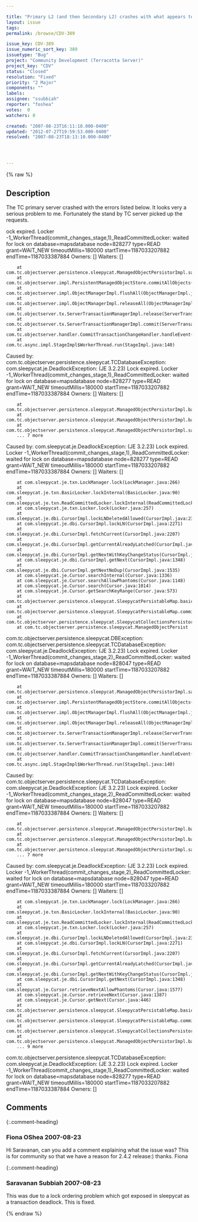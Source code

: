 ```yaml
---

title: "Primary L2 (and then Secondary L2) crashes with what appears to be a BDB Deadlock Exception"
layout: issue
tags: 
permalink: /browse/CDV-389

issue_key: CDV-389
issue_numeric_sort_key: 389
issuetype: "Bug"
project: "Community Development (Terracotta Server)"
project_key: "CDV"
status: "Closed"
resolution: "Fixed"
priority: "2 Major"
components: ""
labels: 
assignee: "ssubbiah"
reporter: "foshea"
votes:  0
watchers: 0

created: "2007-08-23T16:11:18.000-0400"
updated: "2012-07-27T19:59:53.000-0400"
resolved: "2007-08-23T18:13:10.000-0400"




---
```


{% raw %}

## Description

<div markdown="1" class="description">

The TC primary server crashed with the errors listed below. It looks very a serious problem to me. Fortunately the stand by TC server picked up the requests.

ock expired. Locker -1\_WorkerThread(commit\_changes\_stage,1)\_ReadCommittedLocker: waited for lock on database=mapsdatabase node=828277 type=READ grant=WAIT\_NEW timeoutMillis=180000 startTime=1187033207882 endTime=1187033387884 
Owners: [<LockInfo locker="182254\_WorkerThread(commit\_changes\_stage,2)\_Txn" type="WRITE"/>] 
Waiters: [] 

        at com.tc.objectserver.persistence.sleepycat.ManagedObjectPersistorImpl.saveAllObjects(ManagedObjectPersistorImpl.java:296) 
        at com.tc.objectserver.impl.PersistentManagedObjectStore.commitAllObjects(PersistentManagedObjectStore.java:81) 
        at com.tc.objectserver.impl.ObjectManagerImpl.flushAll(ObjectManagerImpl.java:660) 
        at com.tc.objectserver.impl.ObjectManagerImpl.releaseAll(ObjectManagerImpl.java:526) 
        at com.tc.objectserver.tx.ServerTransactionManagerImpl.release(ServerTransactionManagerImpl.java:262) 
        at com.tc.objectserver.tx.ServerTransactionManagerImpl.commit(ServerTransactionManagerImpl.java:253) 
        at com.tc.objectserver.handler.CommitTransactionChangeHandler.handleEvent(CommitTransactionChangeHandler.java:30) 
        at com.tc.async.impl.StageImpl$WorkerThread.run(StageImpl.java:140) 
Caused by: com.tc.objectserver.persistence.sleepycat.TCDatabaseException: com.sleepycat.je.DeadlockException: (JE 3.2.23) Lock expired. Locker -1\_WorkerThread(commit\_changes\_stage,1)\_ReadCommittedLocker: waited for lock on database=mapsdatabase node=828277 type=READ grant=WAIT\_NEW timeoutMillis=180000 startTime=1187033207882 endTime=1187033387884 
Owners: [<LockInfo locker="182254\_WorkerThread(commit\_changes\_stage,2)\_Txn" type="WRITE"/>] 
Waiters: [] 

        at com.tc.objectserver.persistence.sleepycat.ManagedObjectPersistorImpl.basicSaveCollection(ManagedObjectPersistorImpl.java:271)
        at com.tc.objectserver.persistence.sleepycat.ManagedObjectPersistorImpl.basicSaveObject(ManagedObjectPersistorImpl.java:249) 
        at com.tc.objectserver.persistence.sleepycat.ManagedObjectPersistorImpl.saveAllObjects(ManagedObjectPersistorImpl.java:284) 
        ... 7 more 
Caused by: com.sleepycat.je.DeadlockException: (JE 3.2.23) Lock expired. Locker -1\_WorkerThread(commit\_changes\_stage,1)\_ReadCommittedLocker: waited for lock on database=mapsdatabase node=828277 type=READ grant=WAIT\_NEW timeoutMillis=180000 startTime=1187033207882 endTime=1187033387884 
Owners: [<LockInfo locker="182254\_WorkerThread(commit\_changes\_stage,2)\_Txn" type="WRITE"/>] 
Waiters: [] 

        at com.sleepycat.je.txn.LockManager.lock(LockManager.java:266) 
        at com.sleepycat.je.txn.BasicLocker.lockInternal(BasicLocker.java:90) 
        at com.sleepycat.je.txn.ReadCommittedLocker.lockInternal(ReadCommittedLocker.java:69) 
        at com.sleepycat.je.txn.Locker.lock(Locker.java:257) 
        at com.sleepycat.je.dbi.CursorImpl.lockLNDeletedAllowed(CursorImpl.java:2349) 
        at com.sleepycat.je.dbi.CursorImpl.lockLN(CursorImpl.java:2271) 
        at com.sleepycat.je.dbi.CursorImpl.fetchCurrent(CursorImpl.java:2207) 
        at com.sleepycat.je.dbi.CursorImpl.getCurrentAlreadyLatched(CursorImpl.java:1276) 
        at com.sleepycat.je.dbi.CursorImpl.getNextWithKeyChangeStatus(CursorImpl.java:1422) 
        at com.sleepycat.je.dbi.CursorImpl.getNext(CursorImpl.java:1348) 
        at com.sleepycat.je.dbi.CursorImpl.getNextNoDup(CursorImpl.java:1535) 
        at com.sleepycat.je.Cursor.searchInternal(Cursor.java:1336) 
        at com.sleepycat.je.Cursor.searchAllowPhantoms(Cursor.java:1148) 
        at com.sleepycat.je.Cursor.search(Cursor.java:1014) 
        at com.sleepycat.je.Cursor.getSearchKeyRange(Cursor.java:573) 
        at com.tc.objectserver.persistence.sleepycat.SleepycatPersistableMap.basicClear(SleepycatPersistableMap.java:207) 
        at com.tc.objectserver.persistence.sleepycat.SleepycatPersistableMap.commit(SleepycatPersistableMap.java:131) 
        at com.tc.objectserver.persistence.sleepycat.SleepycatCollectionsPersistor.saveMap(SleepycatCollectionsPersistor.java:47) 
        at com.tc.objectserver.persistence.sleepycat.ManagedObjectPersist 

com.tc.objectserver.persistence.sleepycat.DBException: com.tc.objectserver.persistence.sleepycat.TCDatabaseException: com.sleepycat.je.DeadlockException: (JE 3.2.23) Lock expired. Locker -1\_WorkerThread(commit\_changes\_stage,2)\_ReadCommittedLocker: waited for lock on database=mapsdatabase node=828047 type=READ grant=WAIT\_NEW timeoutMillis=180000 startTime=1187033207882 endTime=1187033387884 
Owners: [<LockInfo locker="182255\_WorkerThread(commit\_changes\_stage,1)\_Txn" type="WRITE"/>] 
Waiters: [<LockInfo locker="-1\_WorkerThread(commit\_changes\_stage,0)\_ReadCommittedLocker" type="READ"/>] 

        at com.tc.objectserver.persistence.sleepycat.ManagedObjectPersistorImpl.saveAllObjects(ManagedObjectPersistorImpl.java:296) 
        at com.tc.objectserver.impl.PersistentManagedObjectStore.commitAllObjects(PersistentManagedObjectStore.java:81) 
        at com.tc.objectserver.impl.ObjectManagerImpl.flushAll(ObjectManagerImpl.java:660) 
        at com.tc.objectserver.impl.ObjectManagerImpl.releaseAll(ObjectManagerImpl.java:526) 
        at com.tc.objectserver.tx.ServerTransactionManagerImpl.release(ServerTransactionManagerImpl.java:262) 
        at com.tc.objectserver.tx.ServerTransactionManagerImpl.commit(ServerTransactionManagerImpl.java:253) 
        at com.tc.objectserver.handler.CommitTransactionChangeHandler.handleEvent(CommitTransactionChangeHandler.java:30) 
        at com.tc.async.impl.StageImpl$WorkerThread.run(StageImpl.java:140) 
Caused by: com.tc.objectserver.persistence.sleepycat.TCDatabaseException: com.sleepycat.je.DeadlockException: (JE 3.2.23) Lock expired. Locker -1\_WorkerThread(commit\_changes\_stage,2)\_ReadCommittedLocker: waited for lock on database=mapsdatabase node=828047 type=READ grant=WAIT\_NEW timeoutMillis=180000 startTime=1187033207882 endTime=1187033387884 
Owners: [<LockInfo locker="182255\_WorkerThread(commit\_changes\_stage,1)\_Txn" type="WRITE"/>] 
Waiters: [<LockInfo locker="-1\_WorkerThread(commit\_changes\_stage,0)\_ReadCommittedLocker" type="READ"/>] 

        at com.tc.objectserver.persistence.sleepycat.ManagedObjectPersistorImpl.basicSaveCollection(ManagedObjectPersistorImpl.java:271)
        at com.tc.objectserver.persistence.sleepycat.ManagedObjectPersistorImpl.basicSaveObject(ManagedObjectPersistorImpl.java:249) 
        at com.tc.objectserver.persistence.sleepycat.ManagedObjectPersistorImpl.saveAllObjects(ManagedObjectPersistorImpl.java:284) 
        ... 7 more 
Caused by: com.sleepycat.je.DeadlockException: (JE 3.2.23) Lock expired. Locker -1\_WorkerThread(commit\_changes\_stage,2)\_ReadCommittedLocker: waited for lock on database=mapsdatabase node=828047 type=READ grant=WAIT\_NEW timeoutMillis=180000 startTime=1187033207882 endTime=1187033387884 
Owners: [<LockInfo locker="182255\_WorkerThread(commit\_changes\_stage,1)\_Txn" type="WRITE"/>] 
Waiters: [<LockInfo locker="-1\_WorkerThread(commit\_changes\_stage,0)\_ReadCommittedLocker" type="READ"/>] 

        at com.sleepycat.je.txn.LockManager.lock(LockManager.java:266) 
        at com.sleepycat.je.txn.BasicLocker.lockInternal(BasicLocker.java:90) 
        at com.sleepycat.je.txn.ReadCommittedLocker.lockInternal(ReadCommittedLocker.java:69) 
        at com.sleepycat.je.txn.Locker.lock(Locker.java:257) 
        at com.sleepycat.je.dbi.CursorImpl.lockLNDeletedAllowed(CursorImpl.java:2349) 
        at com.sleepycat.je.dbi.CursorImpl.lockLN(CursorImpl.java:2271) 
        at com.sleepycat.je.dbi.CursorImpl.fetchCurrent(CursorImpl.java:2207) 
        at com.sleepycat.je.dbi.CursorImpl.getCurrentAlreadyLatched(CursorImpl.java:1276) 
        at com.sleepycat.je.dbi.CursorImpl.getNextWithKeyChangeStatus(CursorImpl.java:1422) 
        at com.sleepycat.je.dbi.CursorImpl.getNext(CursorImpl.java:1348) 
        at com.sleepycat.je.Cursor.retrieveNextAllowPhantoms(Cursor.java:1577) 
        at com.sleepycat.je.Cursor.retrieveNext(Cursor.java:1387) 
        at com.sleepycat.je.Cursor.getNext(Cursor.java:446) 
        at com.tc.objectserver.persistence.sleepycat.SleepycatPersistableMap.basicClear(SleepycatPersistableMap.java:214) 
        at com.tc.objectserver.persistence.sleepycat.SleepycatPersistableMap.commit(SleepycatPersistableMap.java:131) 
        at com.tc.objectserver.persistence.sleepycat.SleepycatCollectionsPersistor.saveMap(SleepycatCollectionsPersistor.java:47) 
        at com.tc.objectserver.persistence.sleepycat.ManagedObjectPersistorImpl.basicSaveCollection(ManagedObjectPersistorImpl.java:269)
        ... 9 more 
com.tc.objectserver.persistence.sleepycat.TCDatabaseException: com.sleepycat.je.DeadlockException: (JE 3.2.23) Lock expired. Locker -1\_WorkerThread(commit\_changes\_stage,1)\_ReadCommittedLocker: waited for lock on database=mapsdatabase node=828277 type=READ grant=WAIT\_NEW timeoutMillis=180000 startTime=1187033207882 endTime=1187033387884 
Owners: [<LockInfo locker="182254\_WorkerThread(commit\_changes\_stage,2)\_Txn" type="WRITE"/>] 

</div>

## Comments


{:.comment-heading}
### **Fiona OShea** <span class="date">2007-08-23</span>

<div markdown="1" class="comment">

Hi Saravanan, can you add a comment explaining what the issue was? This is for community so that we have a reason for 2.4.2 release:) thanks. Fiona

</div>


{:.comment-heading}
### **Saravanan Subbiah** <span class="date">2007-08-23</span>

<div markdown="1" class="comment">

This was due to a lock ordering problem which got exposed in sleepycat as a transaction deadlock. This is fixed.

</div>



{% endraw %}
